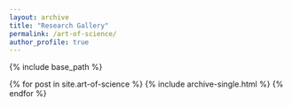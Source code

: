 ```yaml
---
layout: archive
title: "Research Gallery"
permalink: /art-of-science/
author_profile: true
---
```


{% include base_path %}

{% for post in site.art-of-science %}
  {% include archive-single.html %}
{% endfor %}

